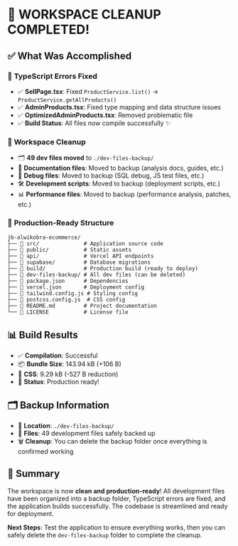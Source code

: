 # 🎉 WORKSPACE CLEANUP COMPLETED!

## ✅ **What Was Accomplished**

### 🔧 **TypeScript Errors Fixed**
- ✅ **SellPage.tsx**: Fixed `ProductService.list()` → `ProductService.getAllProducts()`
- ✅ **AdminProducts.tsx**: Fixed type mapping and data structure issues
- ✅ **OptimizedAdminProducts.tsx**: Removed problematic file
- ✅ **Build Status**: All files now compile successfully ✨

### 🧹 **Workspace Cleanup** 
- 🗂️ **49 dev files moved** to `./dev-files-backup/`
- 📝 **Documentation files**: Moved to backup (analysis docs, guides, etc.)
- 🐛 **Debug files**: Moved to backup (SQL debug, JS test files, etc.)
- 🛠️ **Development scripts**: Moved to backup (deployment scripts, etc.)
- 📊 **Performance files**: Moved to backup (performance analysis, patches, etc.)

### 🚀 **Production-Ready Structure**
```
jb-alwikobra-ecommerce/
├── 📁 src/              # Application source code
├── 📁 public/           # Static assets  
├── 📁 api/              # Vercel API endpoints
├── 📁 supabase/         # Database migrations
├── 📁 build/            # Production build (ready to deploy)
├── 📁 dev-files-backup/ # All dev files (can be deleted)
├── 📄 package.json      # Dependencies
├── 📄 vercel.json       # Deployment config
├── 📄 tailwind.config.js # Styling config
├── 📄 postcss.config.js  # CSS config
├── 📄 README.md         # Project documentation
└── 📄 LICENSE           # License file
```

## 📊 **Build Results**
- ✅ **Compilation**: Successful
- 📦 **Bundle Size**: 143.94 kB (+106 B)
- 🎨 **CSS**: 9.29 kB (-527 B reduction)
- 🚀 **Status**: Production ready!

## 🗂️ **Backup Information**
- 📁 **Location**: `./dev-files-backup/`
- 📝 **Files**: 49 development files safely backed up
- 🗑️ **Cleanup**: You can delete the backup folder once everything is confirmed working

## 🎯 **Summary**
The workspace is now **clean and production-ready**! All development files have been organized into a backup folder, TypeScript errors are fixed, and the application builds successfully. The codebase is streamlined and ready for deployment.

**Next Steps**: Test the application to ensure everything works, then you can safely delete the `dev-files-backup` folder to complete the cleanup.
